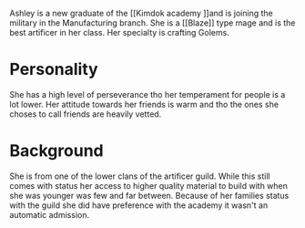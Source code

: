 Ashley is a new graduate of the [[Kimdok academy ]]and is joining the military in the Manufacturing branch. She is a [[Blaze]] type mage and is the best artificer in her class. Her specialty is crafting Golems.

# Personality
She has a high level of perseverance tho her temperament for people is a lot lower. Her attitude towards her friends is warm and tho the ones she choses to call friends are heavily vetted. 

# Background
She is from one of the lower clans of the artificer guild. While this still comes with status her access to higher quality material to build with when she was younger was few and far between. Because of her families status with the guild she did have preference with the academy it wasn't an automatic admission. 